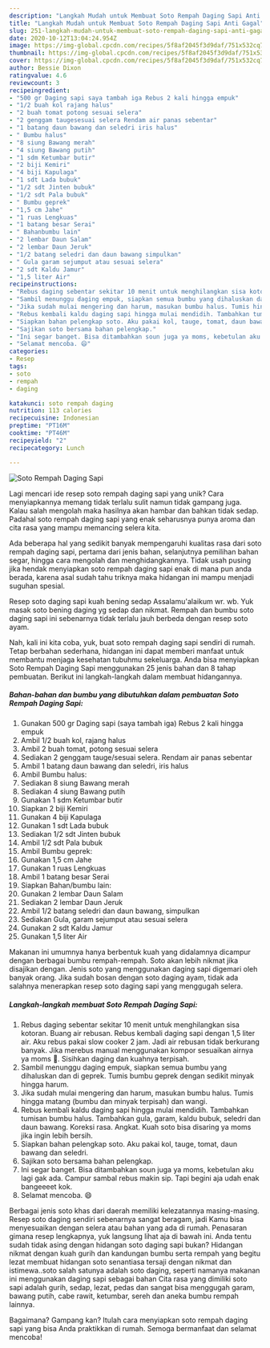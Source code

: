 ```yaml
---
description: "Langkah Mudah untuk Membuat Soto Rempah Daging Sapi Anti Gagal"
title: "Langkah Mudah untuk Membuat Soto Rempah Daging Sapi Anti Gagal"
slug: 251-langkah-mudah-untuk-membuat-soto-rempah-daging-sapi-anti-gagal
date: 2020-10-12T13:04:24.954Z
image: https://img-global.cpcdn.com/recipes/5f8af2045f3d9daf/751x532cq70/soto-rempah-daging-sapi-foto-resep-utama.jpg
thumbnail: https://img-global.cpcdn.com/recipes/5f8af2045f3d9daf/751x532cq70/soto-rempah-daging-sapi-foto-resep-utama.jpg
cover: https://img-global.cpcdn.com/recipes/5f8af2045f3d9daf/751x532cq70/soto-rempah-daging-sapi-foto-resep-utama.jpg
author: Bessie Dixon
ratingvalue: 4.6
reviewcount: 3
recipeingredient:
- "500 gr Daging sapi saya tambah iga Rebus 2 kali hingga empuk"
- "1/2 buah kol rajang halus"
- "2 buah tomat potong sesuai selera"
- "2 genggam taugesesuai selera Rendam air panas sebentar"
- "1 batang daun bawang dan seledri iris halus"
- " Bumbu halus"
- "8 siung Bawang merah"
- "4 siung Bawang putih"
- "1 sdm Ketumbar butir"
- "2 biji Kemiri"
- "4 biji Kapulaga"
- "1 sdt Lada bubuk"
- "1/2 sdt Jinten bubuk"
- "1/2 sdt Pala bubuk"
- " Bumbu geprek"
- "1,5 cm Jahe"
- "1 ruas Lengkuas"
- "1 batang besar Serai"
- " Bahanbumbu lain"
- "2 lembar Daun Salam"
- "2 lembar Daun Jeruk"
- "1/2 batang seledri dan daun bawang simpulkan"
- " Gula garam sejumput atau sesuai selera"
- "2 sdt Kaldu Jamur"
- "1,5 liter Air"
recipeinstructions:
- "Rebus daging sebentar sekitar 10 menit untuk menghilangkan sisa kotoran. Buang air rebusan. Rebus kembali daging sapi dengan 1,5 liter air. Aku rebus pakai slow cooker 2 jam. Jadi air rebusan tidak berkurang banyak. Jika merebus manual menggunakan kompor sesuaikan airnya ya moms 🙏. Sisihkan daging dan kuahnya terpisah."
- "Sambil menunggu daging empuk, siapkan semua bumbu yang dihaluskan dan di geprek. Tumis bumbu geprek dengan sedikit minyak hingga harum."
- "Jika sudah mulai mengering dan harum, masukan bumbu halus. Tumis hingga matang (bumbu dan minyak terpisah) dan wangi."
- "Rebus kembali kaldu daging sapi hingga mulai mendidih. Tambahkan tumisan bumbu halus. Tambahkan gula, garam, kaldu bubuk, seledri dan daun bawang. Koreksi rasa. Angkat. Kuah soto bisa disaring ya moms jika ingin lebih bersih."
- "Siapkan bahan pelengkap soto. Aku pakai kol, tauge, tomat, daun bawang dan seledri."
- "Sajikan soto bersama bahan pelengkap."
- "Ini segar banget. Bisa ditambahkan soun juga ya moms, kebetulan aku lagi gak ada. Campur sambal rebus makin sip. Tapi begini aja udah enak bangeeeet kok."
- "Selamat mencoba. 😄"
categories:
- Resep
tags:
- soto
- rempah
- daging

katakunci: soto rempah daging 
nutrition: 113 calories
recipecuisine: Indonesian
preptime: "PT16M"
cooktime: "PT46M"
recipeyield: "2"
recipecategory: Lunch

---
```



![Soto Rempah Daging Sapi](https://img-global.cpcdn.com/recipes/5f8af2045f3d9daf/751x532cq70/soto-rempah-daging-sapi-foto-resep-utama.jpg)

Lagi mencari ide resep soto rempah daging sapi yang unik? Cara menyiapkannya memang tidak terlalu sulit namun tidak gampang juga. Kalau salah mengolah maka hasilnya akan hambar dan bahkan tidak sedap. Padahal soto rempah daging sapi yang enak seharusnya punya aroma dan cita rasa yang mampu memancing selera kita.

Ada beberapa hal yang sedikit banyak mempengaruhi kualitas rasa dari soto rempah daging sapi, pertama dari jenis bahan, selanjutnya pemilihan bahan segar, hingga cara mengolah dan menghidangkannya. Tidak usah pusing jika hendak menyiapkan soto rempah daging sapi enak di mana pun anda berada, karena asal sudah tahu triknya maka hidangan ini mampu menjadi suguhan spesial.

Resep soto daging sapi kuah bening sedap Assalamu&#39;alaikum wr. wb. Yuk masak soto bening daging yg sedap dan nikmat. Rempah dan bumbu soto daging sapi ini sebenarnya tidak terlalu jauh berbeda dengan resep soto ayam.


Nah, kali ini kita coba, yuk, buat soto rempah daging sapi sendiri di rumah. Tetap berbahan sederhana, hidangan ini dapat memberi manfaat untuk membantu menjaga kesehatan tubuhmu sekeluarga. Anda bisa menyiapkan Soto Rempah Daging Sapi menggunakan 25 jenis bahan dan 8 tahap pembuatan. Berikut ini langkah-langkah dalam membuat hidangannya.

<!--inarticleads1-->

##### Bahan-bahan dan bumbu yang dibutuhkan dalam pembuatan Soto Rempah Daging Sapi:

1. Gunakan 500 gr Daging sapi (saya tambah iga) Rebus 2 kali hingga empuk
1. Ambil 1/2 buah kol, rajang halus
1. Ambil 2 buah tomat, potong sesuai selera
1. Sediakan 2 genggam tauge/sesuai selera. Rendam air panas sebentar
1. Ambil 1 batang daun bawang dan seledri, iris halus
1. Ambil  Bumbu halus:
1. Sediakan 8 siung Bawang merah
1. Sediakan 4 siung Bawang putih
1. Gunakan 1 sdm Ketumbar butir
1. Siapkan 2 biji Kemiri
1. Gunakan 4 biji Kapulaga
1. Gunakan 1 sdt Lada bubuk
1. Sediakan 1/2 sdt Jinten bubuk
1. Ambil 1/2 sdt Pala bubuk
1. Ambil  Bumbu geprek:
1. Gunakan 1,5 cm Jahe
1. Gunakan 1 ruas Lengkuas
1. Ambil 1 batang besar Serai
1. Siapkan  Bahan/bumbu lain:
1. Gunakan 2 lembar Daun Salam
1. Sediakan 2 lembar Daun Jeruk
1. Ambil 1/2 batang seledri dan daun bawang, simpulkan
1. Sediakan  Gula, garam sejumput atau sesuai selera
1. Gunakan 2 sdt Kaldu Jamur
1. Gunakan 1,5 liter Air


Makanan ini umumnya hanya berbentuk kuah yang didalamnya dicampur dengan berbagai bumbu rempah-rempah. Soto akan lebih nikmat jika disajikan dengan. Jenis soto yang menggunakan daging sapi digemari oleh banyak orang. Jika sudah bosan dengan soto daging ayam, tidak ada salahnya menerapkan resep soto daging sapi yang menggugah selera. 

<!--inarticleads2-->

##### Langkah-langkah membuat Soto Rempah Daging Sapi:

1. Rebus daging sebentar sekitar 10 menit untuk menghilangkan sisa kotoran. Buang air rebusan. Rebus kembali daging sapi dengan 1,5 liter air. Aku rebus pakai slow cooker 2 jam. Jadi air rebusan tidak berkurang banyak. Jika merebus manual menggunakan kompor sesuaikan airnya ya moms 🙏. Sisihkan daging dan kuahnya terpisah.
1. Sambil menunggu daging empuk, siapkan semua bumbu yang dihaluskan dan di geprek. Tumis bumbu geprek dengan sedikit minyak hingga harum.
1. Jika sudah mulai mengering dan harum, masukan bumbu halus. Tumis hingga matang (bumbu dan minyak terpisah) dan wangi.
1. Rebus kembali kaldu daging sapi hingga mulai mendidih. Tambahkan tumisan bumbu halus. Tambahkan gula, garam, kaldu bubuk, seledri dan daun bawang. Koreksi rasa. Angkat. Kuah soto bisa disaring ya moms jika ingin lebih bersih.
1. Siapkan bahan pelengkap soto. Aku pakai kol, tauge, tomat, daun bawang dan seledri.
1. Sajikan soto bersama bahan pelengkap.
1. Ini segar banget. Bisa ditambahkan soun juga ya moms, kebetulan aku lagi gak ada. Campur sambal rebus makin sip. Tapi begini aja udah enak bangeeeet kok.
1. Selamat mencoba. 😄


Berbagai jenis soto khas dari daerah memiliki kelezatannya masing-masing. Resep soto daging sendiri sebenarnya sangat beragam, jadi Kamu bisa menyesuaikan dengan selera atau bahan yang ada di rumah. Penasaran gimana resep lengkapnya, yuk langsung lihat aja di bawah ini. Anda tentu sudah tidak asing dengan hidangan soto daging sapi bukan? Hidangan nikmat dengan kuah gurih dan kandungan bumbu serta rempah yang begitu lezat membuat hidangan soto senantiasa tersaji dengan nikmat dan istimewa..soto salah satunya adalah soto daging, seperti namanya makanan ini menggunakan daging sapi sebagai bahan Cita rasa yang dimiliki soto sapi adalah gurih, sedap, lezat, pedas dan sangat bisa menggugah garam, bawang putih, cabe rawit, ketumbar, sereh dan aneka bumbu rempah lainnya. 

Bagaimana? Gampang kan? Itulah cara menyiapkan soto rempah daging sapi yang bisa Anda praktikkan di rumah. Semoga bermanfaat dan selamat mencoba!

